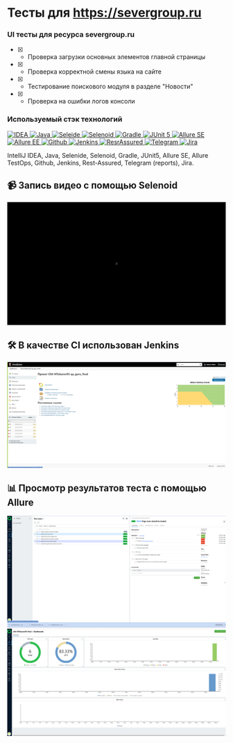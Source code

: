 # Тесты для https://severgroup.ru

### UI тесты для ресурса severgroup.ru
- [X] - Проверка загрузки основных элементов главной страницы 
- [X] - Проверка корректной смены языка на сайте
- [X] - Тестирование поискового модуля в разделе "Новости"
- [X] - Проверка на ошибки логов консоли

### Используемый стэк технологий
<a href="https://www.jetbrains.com/idea/">
    <img src="https://starchenkov.pro/qa-guru/img/skills/Intelij_IDEA.svg" width="40" height="40"  alt="IDEA"/>
</a>
<a href="https://www.jetbrains.com/idea/">
    <img src="https://starchenkov.pro/qa-guru/img/skills/Java.svg" width="40" height="40"  alt="Java"/>
</a>
<a href="https://www.jetbrains.com/idea/">
    <img src="https://starchenkov.pro/qa-guru/img/skills/Selenide.svg" width="40" height="40"  alt="Seleide"/>
</a>
<a href="https://www.jetbrains.com/idea/">
    <img src="https://starchenkov.pro/qa-guru/img/skills/Selenoid.svg" width="40" height="40"  alt="Selenoid"/>
</a>
<a href="https://www.jetbrains.com/idea/">
    <img src="https://starchenkov.pro/qa-guru/img/skills/Gradle.svg" width="40" height="40"  alt="Gradle"/>
</a>
<a href="https://www.jetbrains.com/idea/">
    <img src="https://starchenkov.pro/qa-guru/img/skills/JUnit5.svg" width="40" height="40"  alt="JUnit 5"/>
</a>
<a href="https://www.jetbrains.com/idea/">
    <img src="https://starchenkov.pro/qa-guru/img/skills/Allure_Report.svg" width="40" height="40"  alt="Allure SE"/>
</a>
<a href="https://www.jetbrains.com/idea/">
    <img src="https://starchenkov.pro/qa-guru/img/skills/Allure_EE.svg" width="40" height="40"  alt="Allure EE"/>
</a>
<a href="https://www.jetbrains.com/idea/">
    <img src="https://starchenkov.pro/qa-guru/img/skills/Github.svg" width="40" height="40"  alt="Github"/>
</a>
<a href="https://www.jetbrains.com/idea/">
    <img src="https://starchenkov.pro/qa-guru/img/skills/Jenkins.svg" width="40" height="40"  alt="Jenkins"/>
</a>
<a href="https://www.jetbrains.com/idea/">
    <img src="https://starchenkov.pro/qa-guru/img/skills/Rest-Assured.svg" width="40" height="40"  alt="ResrAssured"/>
</a>
<a href="https://www.jetbrains.com/idea/">
    <img src="https://starchenkov.pro/qa-guru/img/skills/Telegram.svg" width="40" height="40"  alt="Telegram"/>
</a>
<a href="https://www.jetbrains.com/idea/">
    <img src="https://starchenkov.pro/qa-guru/img/skills/Jira.svg" width="40" height="40"  alt="Jira"/>
</a>

IntelliJ IDEA, Java, Selenide, Selenoid, Gradle, JUnit5, Allure SE, Allure TestOps, Github, Jenkins, Rest-Assured, Telegram (reports), Jira.

## :video_camera: Запись видео с помощью Selenoid

![alt text](https://github.com/Iraventus/c04-diplom/blob/master/images/4a7e5600e26b5ef21c1613bb5d1fc158.gif "**Видео теста**")
## :hammer_and_wrench: В качестве CI использован Jenkins
![alt text](https://github.com/Iraventus/c04-diplom/blob/master/images/Jenkins.png)

## :bar_chart: Просмотр результатов теста с помощью Allure
![alt text](https://github.com/Iraventus/c04-diplom/blob/master/images/ATO.png)
![alt text](https://github.com/Iraventus/c04-diplom/blob/master/images/dashboard.png)

